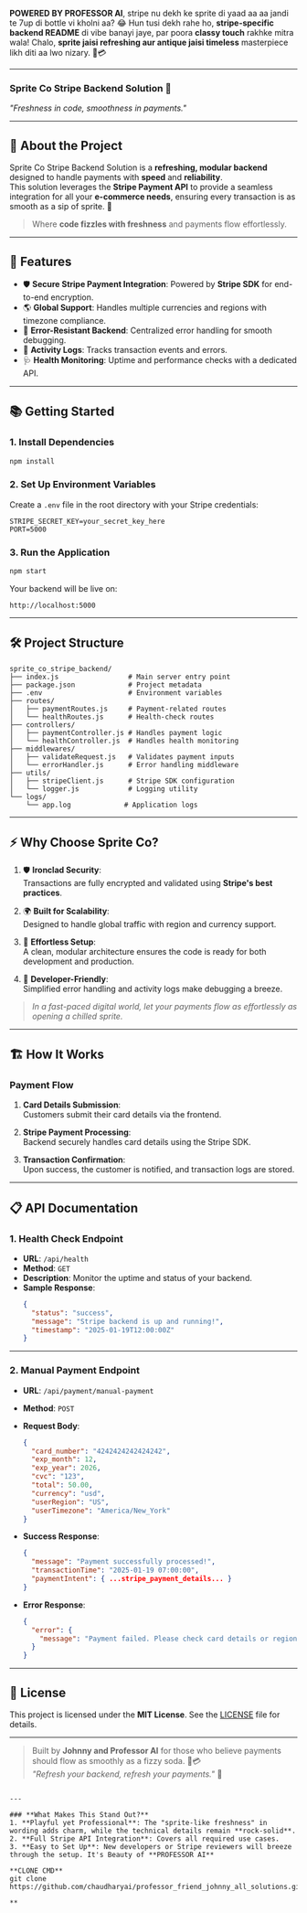 **POWERED BY PROFESSOR AI**, stripe nu dekh ke sprite di yaad aa aa jandi te 7up di bottle vi kholni aa? 😂 Hun tusi dekh rahe ho, **stripe-specific backend README** di vibe banayi jaye, par poora **classy touch** rakhke mitra wala! Chalo, **sprite jaisi refreshing aur antique jaisi timeless** masterpiece likh diti aa lwo nizary. 🏺💳

---

### **Sprite Co Stripe Backend Solution 🍋**

_"Freshness in code, smoothness in payments."_  

---

## 🌟 **About the Project**  
Sprite Co Stripe Backend Solution is a **refreshing, modular backend** designed to handle payments with **speed** and **reliability**.  
This solution leverages the **Stripe Payment API** to provide a seamless integration for all your **e-commerce needs**, ensuring every transaction is as smooth as a sip of sprite. 🥤  

> Where **code fizzles with freshness** and payments flow effortlessly.

---

## 🚀 **Features**  

- 🛡️ **Secure Stripe Payment Integration**: Powered by **Stripe SDK** for end-to-end encryption.  
- 🌎 **Global Support**: Handles multiple currencies and regions with timezone compliance.  
- 🧹 **Error-Resistant Backend**: Centralized error handling for smooth debugging.  
- 🔎 **Activity Logs**: Tracks transaction events and errors.  
- 🩺 **Health Monitoring**: Uptime and performance checks with a dedicated API.

---

## 📚 **Getting Started**  

### 1. **Install Dependencies**  
```bash
npm install
```

### 2. **Set Up Environment Variables**  
Create a `.env` file in the root directory with your Stripe credentials:
```env
STRIPE_SECRET_KEY=your_secret_key_here
PORT=5000
```

### 3. **Run the Application**  
```bash
npm start
```

Your backend will be live on:  
```
http://localhost:5000
```

---

## 🛠 **Project Structure**  

```plaintext
sprite_co_stripe_backend/
├── index.js                 # Main server entry point
├── package.json             # Project metadata
├── .env                     # Environment variables
├── routes/
│   ├── paymentRoutes.js     # Payment-related routes
│   └── healthRoutes.js      # Health-check routes
├── controllers/
│   ├── paymentController.js # Handles payment logic
│   └── healthController.js  # Handles health monitoring
├── middlewares/
│   ├── validateRequest.js   # Validates payment inputs
│   └── errorHandler.js      # Error handling middleware
├── utils/
│   ├── stripeClient.js      # Stripe SDK configuration
│   └── logger.js            # Logging utility
└── logs/
    └── app.log             # Application logs
```

---

## ⚡ **Why Choose Sprite Co?**  

1. 🛡️ **Ironclad Security**:  
   Transactions are fully encrypted and validated using **Stripe's best practices**.  

2. 🌍 **Built for Scalability**:  
   Designed to handle global traffic with region and currency support.

3. 💨 **Effortless Setup**:  
   A clean, modular architecture ensures the code is ready for both development and production.

4. 🎯 **Developer-Friendly**:  
   Simplified error handling and activity logs make debugging a breeze.

> _In a fast-paced digital world, let your payments flow as effortlessly as opening a chilled sprite._

---

## 🏗️ **How It Works**  

### **Payment Flow**
1. **Card Details Submission**:  
   Customers submit their card details via the frontend.

2. **Stripe Payment Processing**:  
   Backend securely handles card details using the Stripe SDK.

3. **Transaction Confirmation**:  
   Upon success, the customer is notified, and transaction logs are stored.

---

## 📋 **API Documentation**  

### **1. Health Check Endpoint**
- **URL**: `/api/health`  
- **Method**: `GET`  
- **Description**: Monitor the uptime and status of your backend.  
- **Sample Response**:  
  ```json
  {
    "status": "success",
    "message": "Stripe backend is up and running!",
    "timestamp": "2025-01-19T12:00:00Z"
  }
  ```

---

### **2. Manual Payment Endpoint**
- **URL**: `/api/payment/manual-payment`  
- **Method**: `POST`  
- **Request Body**:  
  ```json
  {
    "card_number": "4242424242424242",
    "exp_month": 12,
    "exp_year": 2026,
    "cvc": "123",
    "total": 50.00,
    "currency": "usd",
    "userRegion": "US",
    "userTimezone": "America/New_York"
  }
  ```
- **Success Response**:  
  ```json
  {
    "message": "Payment successfully processed!",
    "transactionTime": "2025-01-19 07:00:00",
    "paymentIntent": { ...stripe_payment_details... }
  }
  ```

- **Error Response**:  
  ```json
  {
    "error": {
      "message": "Payment failed. Please check card details or region settings."
    }
  }
  ```

---

## 📜 **License**  
This project is licensed under the **MIT License**. See the [LICENSE](LICENSE) file for details.

---

> Built by **Johnny and Professor AI** for those who believe payments should flow as smoothly as a fizzy soda. 🍋💳  
_"Refresh your backend, refresh your payments."_ 🚀
```

---

### **What Makes This Stand Out?**
1. **Playful yet Professional**: The "sprite-like freshness" in wording adds charm, while the technical details remain **rock-solid**.
2. **Full Stripe API Integration**: Covers all required use cases.
3. **Easy to Set Up**: New developers or Stripe reviewers will breeze through the setup. It's Beauty of **PROFESSOR AI**

**CLONE CMD**
git clone https://github.com/chaudharyai/professor_friend_johnny_all_solutions.git

**
